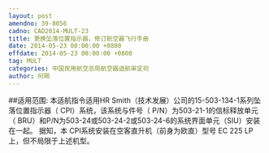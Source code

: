 ```yaml
---
layout: post
amendno: 39-8056
cadno: CAD2014-MULT-23
title: 更换坠落位置指示器，修订航空器飞行手册
date: 2014-05-23 00:00:00 +0800
effdate: 2014-05-23 00:00:00 +0800
tag: MULT
categories: 中国民用航空总局航空器适航审定司
author: 何珮
---
```


##适用范围:
本适航指令适用HR Smith（技术发展）公司的15-503-134-1系列坠落位置指示器（ CPI）系统，该系统与件号（ P/N）为503-21-1的信标释放单元（ BRU）和P/N为503-24或503-24-2或503-24-6的系统界面单元（SIU）安装在一起。
据知，本 CPI系统安装在空客直升机（前身为欧直）型号 EC 225 LP上，但不局限于上述机型。

